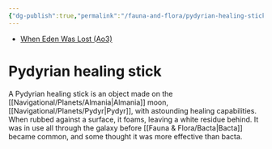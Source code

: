 ```yaml
---
{"dg-publish":true,"permalink":"/fauna-and-flora/pydyrian-healing-sticks/","tags":["fauna"],"dgHomeLink":false,"noteIcon":"saber1"}
---
```


- [When Eden Was Lost (Ao3)](https://archiveofourown.org/works/19334440/chapters/45992584)

# Pydyrian healing stick

A Pydyrian healing stick is an object made on the [[Navigational/Planets/Almania\|Almania]] moon, [[Navigational/Planets/Pydyr\|Pydyr]], with astounding healing capabilities. When rubbed against a surface, it foams, leaving a white residue behind. It was in use all through the galaxy before [[Fauna & Flora/Bacta\|Bacta]] became common, and some thought it was more effective than bacta.